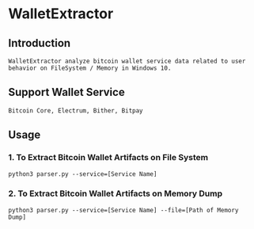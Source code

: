 # WalletExtractor



## Introduction
```
WalletExtractor analyze bitcoin wallet service data related to user behavior on FileSystem / Memory in Windows 10.
```




## Support Wallet Service
```
Bitcoin Core, Electrum, Bither, Bitpay
```




## Usage

### 1. To Extract Bitcoin Wallet Artifacts on File System
```
python3 parser.py --service=[Service Name]
```

### 2. To Extract Bitcoin Wallet Artifacts on Memory Dump
```
python3 parser.py --service=[Service Name] --file=[Path of Memory Dump]
```
